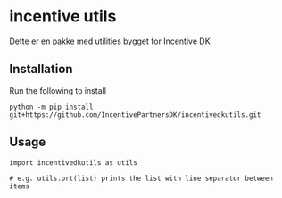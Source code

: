 # incentive utils
Dette er en pakke med utilities bygget for Incentive DK

## Installation

Run the following to install 
```
python -m pip install git+https://github.com/IncentivePartnersDK/incentivedkutils.git
```

## Usage

```
import incentivedkutils as utils

# e.g. utils.prt(list) prints the list with line separator between items
```


